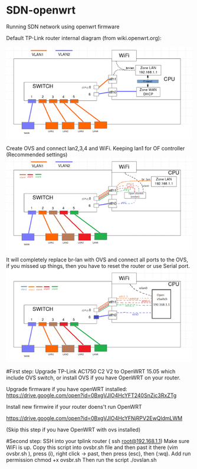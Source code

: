 # SDN-openwrt
Running SDN network using openwrt firmware


Default TP-Link router internal diagram (from wiki.openwrt.org):

![alt text](./img/defaultConf.png "TP-Link AC1750 default layout")



Create OVS and connect lan2,3,4 and WiFi. Keeping lan1 for OF controller (Recommended settings)
![alt text](./img/withoutSerial_.png "OVS bridge with one port for controller/management")


It will completely replace br-lan with OVS and connect all ports to the OVS, if you missed up things, then you have to reset the router or use Serial port.
![alt text](./img/withSerial.png "OVS bridge completely replance br-lan")

#First step:
Upgrade TP-Link AC1750 C2 V2 to OpenWRT 15.05 which include OVS switch, or install OVS if you have OpenWRT on your router.

Upgrade firmware if you have openWRT installed:
https://drive.google.com/open?id=0BxgVJIO4HcYFT240SnZjc3RxZTg

Install new firmwire if your router doens't run OpenWRT

https://drive.google.com/open?id=0BxgVJIO4HcYFNjRPV2EwQldmLWM

(Skip this step if you have OpenWRT with ovs installed)

#Second step:
SSH into your tplink router ( ssh root@192.168.1.1)
Make sure WiFi is up.
Copy this script into ovsbr.sh file and then past it there  (vim ovsbr.sh ), press (i), right click -> past, then press (esc), then (:wq).
Add run permission chmod +x ovsbr.sh 
Then run the script
./ovslan.sh 
